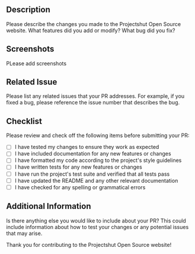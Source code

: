 ## Description

Please describe the changes you made to the Projectshut Open Source website. What features did you add or modify? What bug did you fix?

## Screenshots
PLease add screenshots

## Related Issue

Please list any related issues that your PR addresses. For example, if you fixed a bug, please reference the issue number that describes the bug.

## Checklist

Please review and check off the following items before submitting your PR:

 <!-- If yes then add 'x' into '[x]'  -->

- [ ] I have tested my changes to ensure they work as expected
- [ ] I have included documentation for any new features or changes
- [ ] I have formatted my code according to the project's style guidelines
- [ ] I have written tests for any new features or changes
- [ ] I have run the project's test suite and verified that all tests pass
- [ ] I have updated the README and any other relevant documentation
- [ ] I have checked for any spelling or grammatical errors

## Additional Information

Is there anything else you would like to include about your PR? This could include information about how to test your changes or any potential issues that may arise.

Thank you for contributing to the Projectshut Open Source website!

